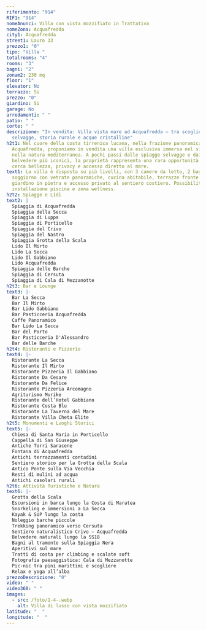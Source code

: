 ```yaml
---
riferimento: "914"
RIF1: "914"
nomeAnunci: Villa con vista mozzifiato in Trattativa
nomeZona: Acquafredda
city1: Acquafredda
street1: Lauro 33
prezzo1: "0"
tipo: "Villa "
totalrooms: "4"
rooms: "3"
bagni: "2"
zonam2: 230 mq
floor: "1"
elevator: No
terrazzo: Si
prezzo: "0"
giardino: Si
garage: No
arredamenti: " "
patio: " "
corte: " "
descrizione: "In vendita: Villa vista mare ad Acquafredda – tra scogliere
  selvagge, storia rurale e acque cristalline"
h2t1: Nel cuore della costa tirrenica lucana, nella frazione panoramica di
  Acquafredda, proponiamo in vendita una villa esclusiva immersa nel silenzio e
  nella natura mediterranea. A pochi passi dalle spiagge selvagge e dai
  belvedere più iconici, la proprietà rappresenta una rara opportunità per chi
  cerca bellezza, privacy e accesso diretto al mare.
text1: La villa è disposta su più livelli, con 3 camere da letto, 2 bagni,
  soggiorno con vetrate panoramiche, cucina abitabile, terrazze fronte mare,
  giardino in pietra e accesso privato al sentiero costiero. Possibilità di
  installazione piscina e zona wellness.
h2t2: Spiagge e Lidi
text2: |
  Spiaggia di Acquafredda
  Spiaggia della Secca
  Spiaggia di Luppa
  Spiaggia di Porticello
  Spiaggia del Crivo
  Spiaggia del Nastro
  Spiaggia Grotta della Scala
  Lido Il Mirto
  Lido La Secca
  Lido Il Gabbiano
  Lido Acquafredda
  Spiaggia delle Barche
  Spiaggia di Cersuta
  Spiaggia di Cala di Mezzanotte
h2t3: Bar e Lounge
text3: |-
  Bar La Secca
  Bar Il Mirto
  Bar Lido Gabbiano
  Bar Pasticceria Acquafredda
  Caffe Panoramico
  Bar Lido La Secca
  Bar del Porto
  Bar Pasticceria D'Alessandro
  Bar delle Barche
h2t4: Ristoranti e Pizzerie
text4: |-
  Ristorante La Secca
  Ristorante Il Mirto
  Ristorante Pizzeria Il Gabbiano
  Ristorante Da Cesare
  Ristorante Da Felice
  Ristorante Pizzeria Arcomagno
  Agriturismo Murike
  Ristorante dell’Hotel Gabbiano
  Ristorante Costa Blu
  Ristorante La Taverna del Mare
  Ristorante Villa Cheta Elite
h2t5: Monumenti e Luoghi Storici
text5: |-
  Chiesa di Santa Maria in Porticello
  Cappella di San Giuseppe
  Antiche Torri Saracene
  Fontana di Acquafredda
  Antichi terrazzamenti contadini
  Sentiero storico per la Grotta della Scala
  Antico Ponte sulla Via Vecchia
  Resti di mulini ad acqua
  Antichi casolari rurali
h2t6: Attività Turistiche e Natura
text6: |-
  Grotta della Scala
  Escursioni in barca lungo la Costa di Maratea
  Snorkeling e immersioni a La Secca
  Kayak & SUP lungo la costa
  Noleggio barche piccole
  Trekking panoramico verso Cersuta
  Sentiero naturalistico Crivo – Acquafredda
  Belvedere naturali lungo la SS18
  Bagni al tramonto sulla Spiaggia Nera
  Aperitivi sul mare
  Tratti di costa per climbing e scalate soft
  Fotografia paesaggistica: Cala di Mezzanotte
  Pic-nic tra pini marittimi e scogliere
  Relax e yoga all’alba
prezzoDescrizione: "0"
video: " "
video360: " "
images:
  - src: /foto/1-4-.webp
    alt: Villa di lusso con vista mozzifiato
latitude: "  "
longitude: "  "
---
```

